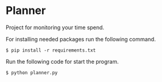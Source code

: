 # Planner
Project for monitoring your time spend.

For installing needed packages run the following command.

    $ pip install -r requirements.txt

Run the following code for start the program.

    $ python planner.py